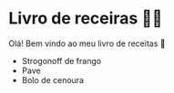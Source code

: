 # Livro de receiras :man_cook:

Olá! Bem vindo ao meu livro de receitas :wave:

- Strogonoff de frango
- Pave
- Bolo de cenoura